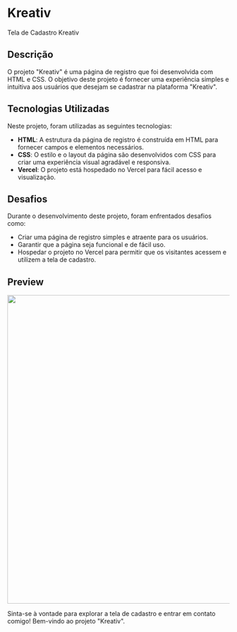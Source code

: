 # Kreativ
Tela de Cadastro Kreativ

## Descrição
O projeto "Kreativ" é uma página de registro que foi desenvolvida com HTML e CSS. 
O objetivo deste projeto é fornecer uma experiência simples e intuitiva aos usuários que desejam se cadastrar na plataforma "Kreativ".

## Tecnologias Utilizadas
Neste projeto, foram utilizadas as seguintes tecnologias:

- **HTML**: A estrutura da página de registro é construída em HTML para fornecer campos e elementos necessários.
- **CSS**: O estilo e o layout da página são desenvolvidos com CSS para criar uma experiência visual agradável e responsiva.
- **Vercel**: O projeto está hospedado no Vercel para fácil acesso e visualização.

## Desafios
Durante o desenvolvimento deste projeto, foram enfrentados desafios como:

- Criar uma página de registro simples e atraente para os usuários.
- Garantir que a página seja funcional e de fácil uso.
- Hospedar o projeto no Vercel para permitir que os visitantes acessem e utilizem a tela de cadastro.

## Preview
<img src="https://github.com/Kathe2/Kreativ/assets/103085314/0e025348-1aad-461d-822d-35c6401b2e8c" width="900" height="700">

Sinta-se à vontade para explorar a tela de cadastro e entrar em contato comigo! Bem-vindo ao projeto "Kreativ".

